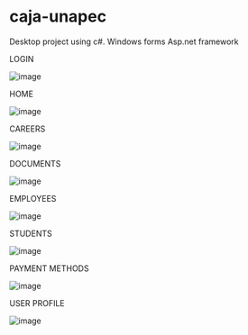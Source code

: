 # caja-unapec
Desktop project using c#. Windows forms Asp.net framework

LOGIN

![image](https://user-images.githubusercontent.com/46830962/191363646-eefb2922-83cf-4d1d-99d0-f23d36f41214.png)

HOME

![image](https://user-images.githubusercontent.com/46830962/191364624-8321ec11-054e-43a6-a9c7-6f6dce0b9be5.png)

CAREERS

![image](https://user-images.githubusercontent.com/46830962/191364824-0978f831-bc42-4ffa-bdac-3f665705af8b.png)

DOCUMENTS

![image](https://user-images.githubusercontent.com/46830962/191364886-2bac870c-078e-4c9d-b400-a6ec98678cb8.png)

EMPLOYEES

![image](https://user-images.githubusercontent.com/46830962/191365257-3fd93593-5076-4107-bf33-c7be5263d333.png)

STUDENTS

![image](https://user-images.githubusercontent.com/46830962/191365313-54c97f38-4393-49f9-866f-9d4381ca11fc.png)

PAYMENT METHODS

![image](https://user-images.githubusercontent.com/46830962/191365409-c40e043f-0065-4a57-bca5-a60cb9acd225.png)

USER PROFILE

![image](https://user-images.githubusercontent.com/46830962/191365440-47af3ea6-52d6-422c-8d88-f63ef5fbe09c.png)
